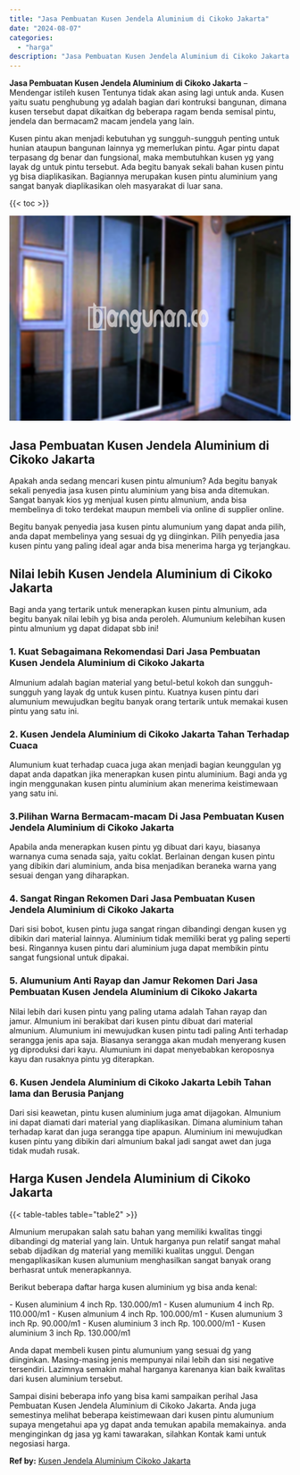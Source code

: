 ```yaml
---
title: "Jasa Pembuatan Kusen Jendela Aluminium di Cikoko Jakarta"
date: "2024-08-07"
categories: 
  - "harga"
description: "Jasa Pembuatan Kusen Jendela Aluminium di Cikoko Jakarta. Sampai disini beberapa info yang bisa kami sampaikan perihal Jasa Pembuatan Kusen Jendela Aluminium..."
---
```


**Jasa Pembuatan Kusen Jendela Aluminium di Cikoko Jakarta** – Mendengar istileh kusen Tentunya tidak akan asing lagi untuk anda. Kusen yaitu suatu penghubung yg adalah bagian dari kontruksi bangunan, dimana kusen tersebut dapat dikaitkan dg beberapa ragam benda semisal pintu, jendela dan bermacam2 macam jendela yang lain.

Kusen pintu akan menjadi kebutuhan yg sungguh-sungguh penting untuk hunian ataupun bangunan lainnya yg memerlukan pintu. Agar pintu dapat terpasang dg benar dan fungsional, maka membutuhkan kusen yg yang layak dg untuk pintu tersebut. Ada begitu banyak sekali bahan kusen pintu yg bisa diaplikasikan. Bagiannya merupakan kusen pintu aluminium yang sangat banyak diaplikasikan oleh masyarakat di luar sana.

{{< toc >}}

![Jasa Pembuatan Kusen Jendela Aluminium di Cikoko Jakarta](/images/harga-kusen-jendela-alumunium-14.png)

## Jasa Pembuatan Kusen Jendela Aluminium di Cikoko Jakarta

Apakah anda sedang mencari kusen pintu almunium? Ada begitu banyak sekali penyedia jasa kusen pintu aluminium yang bisa anda ditemukan. Sangat banyak kios yg menjual kusen pintu almunium, anda bisa membelinya di toko terdekat maupun membeli via online di supplier online.

Begitu banyak penyedia jasa kusen pintu alumunium yang dapat anda pilih, anda dapat membelinya yang sesuai dg yg diinginkan. Pilih penyedia jasa kusen pintu yang paling ideal agar anda bisa menerima harga yg terjangkau.

## Nilai lebih Kusen Jendela Aluminium di Cikoko Jakarta

Bagi anda yang tertarik untuk menerapkan kusen pintu almunium, ada begitu banyak nilai lebih yg bisa anda peroleh. Alumunium kelebihan kusen pintu almunium yg dapat didapat sbb ini!

### 1\. Kuat Sebagaimana Rekomendasi Dari Jasa Pembuatan Kusen Jendela Aluminium di Cikoko Jakarta

Almunium adalah bagian material yang betul-betul kokoh dan sungguh-sungguh yang layak dg untuk kusen pintu. Kuatnya kusen pintu dari alumunium mewujudkan begitu banyak orang tertarik untuk memakai kusen pintu yang satu ini.

### 2\. Kusen Jendela Aluminium di Cikoko Jakarta Tahan Terhadap Cuaca

Alumunium kuat terhadap cuaca juga akan menjadi bagian keunggulan yg dapat anda dapatkan jika menerapkan kusen pintu aluminium. Bagi anda yg ingin menggunakan kusen pintu aluminium akan menerima keistimewaan yang satu ini.

### 3.Pilihan Warna Bermacam-macam Di Jasa Pembuatan Kusen Jendela Aluminium di Cikoko Jakarta

Apabila anda menerapkan kusen pintu yg dibuat dari kayu, biasanya warnanya cuma senada saja, yaitu coklat. Berlainan dengan kusen pintu yang dibikin dari aluminium, anda bisa menjadikan beraneka warna yang sesuai dengan yang diharapkan.

### 4\. Sangat Ringan Rekomen Dari Jasa Pembuatan Kusen Jendela Aluminium di Cikoko Jakarta

Dari sisi bobot, kusen pintu juga sangat ringan dibandingi dengan kusen yg dibikin dari material lainnya. Aluminium tidak memiliki berat yg paling seperti besi. Ringannya kusen pintu dari aluminium juga dapat membikin pintu sangat fungsional untuk dipakai.

### 5\. Alumunium Anti Rayap dan Jamur Rekomen Dari Jasa Pembuatan Kusen Jendela Aluminium di Cikoko Jakarta

Nilai lebih dari kusen pintu yang paling utama adalah Tahan rayap dan jamur. Almunium ini berakibat dari kusen pintu dibuat dari material almunium. Alumunium ini mewujudkan kusen pintu tadi paling Anti terhadap serangga jenis apa saja. Biasanya serangga akan mudah menyerang kusen yg diproduksi dari kayu. Alumunium ini dapat menyebabkan keroposnya kayu dan rusaknya pintu yg diterapkan.

### 6\. Kusen Jendela Aluminium di Cikoko Jakarta Lebih Tahan lama dan Berusia Panjang

Dari sisi keawetan, pintu kusen aluminium juga amat dijagokan. Almunium ini dapat diamati dari material yang diaplikasikan. Dimana aluminium tahan terhadap karat dan juga serangga tipe apapun. Aluminium ini mewujudkan kusen pintu yang dibikin dari almunium bakal jadi sangat awet dan juga tidak mudah rusak.

## Harga Kusen Jendela Aluminium di Cikoko Jakarta

{{< table-tables table="table2" >}}

Almunium merupakan salah satu bahan yang memiliki kwalitas tinggi dibandingi dg material yang lain. Untuk harganya pun relatif sangat mahal sebab dijadikan dg material yang memiliki kualitas unggul. Dengan mengaplikasikan kusen alumunium menghasilkan sangat banyak orang berhasrat untuk menerapkannya.

Berikut beberapa daftar harga kusen aluminium yg bisa anda kenal:

\- Kusen aluminium 4 inch Rp. 130.000/m1 - Kusen alumunium 4 inch Rp. 110.000/m1 - Kusen almunium 4 inch Rp. 100.000/m1 - Kusen alumunium 3 inch Rp. 90.000/m1 - Kusen aluminium 3 inch Rp. 100.000/m1 - Kusen aluminium 3 inch Rp. 130.000/m1

Anda dapat membeli kusen pintu alumunium yang sesuai dg yang diinginkan. Masing-masing jenis mempunyai nilai lebih dan sisi negative tersendiri. Lazimnya semakin mahal harganya karenanya kian baik kwalitas dari kusen aluminium tersebut.

Sampai disini beberapa info yang bisa kami sampaikan perihal Jasa Pembuatan Kusen Jendela Aluminium di Cikoko Jakarta. Anda juga semestinya melihat beberapa keistimewaan dari kusen pintu alumunium supaya mengetahui apa yg dapat anda temukan apabila memakainya. anda menginginkan dg jasa yg kami tawarakan, silahkan Kontak kami untuk negosiasi harga.

**Ref by:** [Kusen Jendela Aluminium Cikoko Jakarta](https://id.wikipedia.org/wiki/Kusen)
